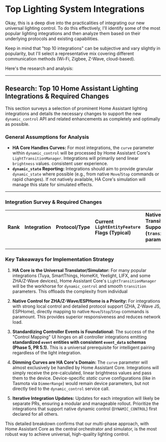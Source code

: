 # Top Lighting System Integrations

Okay, this is a deep dive into the practicalities of integrating our new universal lighting control.
To do this effectively, I'll identify some of the most popular lighting integrations and then analyze them based on their underlying protocols and existing capabilities.

Keep in mind that "top 10 integrations" can be subjective and vary slightly in popularity, but I'll select a
representative mix covering different communication methods (Wi-Fi, Zigbee, Z-Wave, cloud-based).

Here's the research and analysis:

______________________________________________________________________

## Research: Top 10 Home Assistant Lighting Integrations & Required Changes

This section surveys a selection of prominent Home Assistant lighting integrations and details the necessary changes to
support the new `dynamic_control` API and related enhancements as completely and optimally as possible.

### General Assumptions for Analysis

- **HA Core Handles Curves:** For most integrations, the `curve` parameter within `dynamic_control` will be processed by
  Home Assistant Core's `LightTransitionManager`. Integrations will primarily send linear `brightness` values.
  consistent user experience.
- **`dynamic_state` Reporting:** Integrations should aim to provide granular `dynamic_state` where possible (e.g., from
  native `Move`/`Stop` commands or rapid changes). If not natively available, HA Core's simulation will manage this
  state for simulated effects.

______________________________________________________________________

### Integration Survey & Required Changes

| Rank   | Integration                      | Protocol/Type                   | Current `LightEntityFeature` Flags (Typical)                                | Native Transition Support (`transition:` param)                                                                                           | Native Continuous Control (`move`/`stop`)                                                                                                         | Native Dimming Curve Support                                                                                                 | Required Changes for New API                                                                                                                                                                                                                                                                                                                                                                                                                                                                                                                                                                                                                                                                                                                                  |
| :----- | :------------------------------- | :------------------------------ | :-------------------------------------------------------------------------- | :---------------------------------------------------------------------------------------------------------------------------------------- | :------------------------------------------------------------------------------------------------------------------------------------------------ | :--------------------------------------------------------------------------------------------------------------------------- | :------------------------------------------------------------------------------------------------------------------------------------------------------------------------------------------------------------------------------------------------------------------------------------------------------------------------------------------------------------------------------------------------------------------------------------------------------------------------------------------------------------------------------------------------------------------------------------------------------------------------------------------------------------------------------------------------------------------------------------------------------------ |

______________________________________________________________________

### Key Takeaways for Implementation Strategy

1. **HA Core is the Universal Translator/Simulator:** For many popular integrations (Tuya, SmartThings, HomeKit,
   Yeelight, LIFX, and some ZHA/Z-Wave devices), Home Assistant Core's `LightTransitionManager` will be the workhorse
   for `dynamic_control` and smooth `transition` parameters. This offloads the complexity from individual

2. **Native Control for ZHA/Z-Wave/ESPHome is a Priority:** For integrations with strong local control and detailed
   protocol support (ZHA, Z-Wave JS, ESPHome), directly mapping to native `Move`/`Stop`/`Step` commands is paramount.
   This provides superior responsiveness and reduces network load.

3. **Standardizing Controller Events is Foundational:** The success of the "Control Mapping" UI hinges on all controller
   integrations emitting **standardized `event` entities with consistent `event_data` schemas (Phase 5, PR 5.1).**
   This is a universal prerequisite for intelligent pairing regardless of the light integration.

4. **Dimming Curves are HA Core's Domain:** The `curve` parameter will almost exclusively be handled by Home Assistant
   Core. Integrations will simply receive the pre-calculated, linear brightness values and pass them to the device.
   Device-specific _static_ curve configurations (like in Tasmota via `DimmerRange`) would remain device parameters,
   but not directly tied to the `dynamic_control` service call.

5. **Iterative Integration Updates:** Updates for each integration will likely be separate PRs, ensuring a modular and
   manageable rollout. Prioritize the integrations that support native dynamic control (`DYNAMIC_CONTROL`) first
   declared for all others.

This detailed breakdown confirms that our multi-phase approach, with Home Assistant Core as the central orchestrator and
simulator, is the most robust way to achieve universal, high-quality lighting control.
